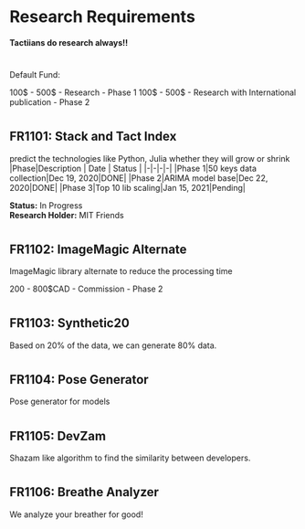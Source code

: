 # Research Requirements
#### Tactiians do research always!!
#

Default Fund: 

100$ - 500$ - Research - Phase 1
100$ - 500$ - Research with International publication - Phase 2
#

## FR1101: Stack and Tact Index

predict the technologies like Python, Julia whether they will grow or shrink
|Phase|Description | Date | Status |
|-|-|-|-|
|Phase 1|50 keys data collection|Dec 19, 2020|DONE|
|Phase 2|ARIMA model base|Dec 22, 2020|DONE|
|Phase 3|Top 10 lib scaling|Jan 15, 2021|Pending|

                                   
**Status:** In Progress\
**Research Holder:** MIT Friends
#

## FR1102: ImageMagic Alternate

ImageMagic library alternate to reduce the processing time

200 - 800$CAD - Commission - Phase 2
#

## FR1103: Synthetic20

Based on 20% of the data, we can generate 80% data.
#

## FR1104: Pose Generator

Pose generator for models
# 

## FR1105: DevZam

Shazam like algorithm to find the similarity between developers.
#

## FR1106: Breathe Analyzer

We analyze your breather for good!